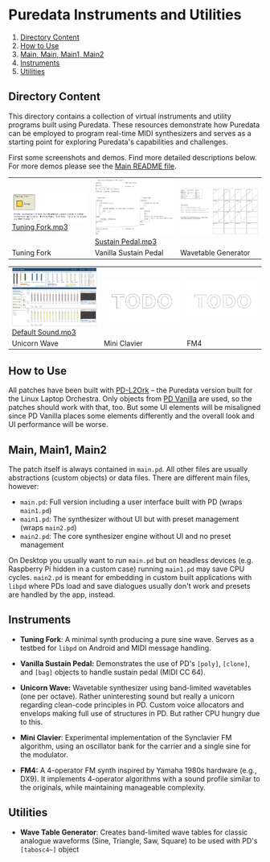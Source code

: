 Puredata Instruments and Utilities
==================================

1. [Directory Content](#directory-content)
1. [How to Use](#how-to-use)
1. [Main, Main, Main1, Main2](#main-main1-main2)
1. [Instruments](#instruments)
1. [Utilities](#utilities)

Directory Content
-----------------

This directory contains a collection of virtual instruments and utility programs
built using Puredata. These resources demonstrate how Puredata can be employed to
program real-time MIDI synthesizers and serves as a starting point for exploring
Puredata's capabilities and challenges.

First some screenshots and demos. Find more detailed descriptions below.
For more demos please see the [Main README file](../README.md).

<table>
    <tr>
        <td>
            <a href="Tuning%20Fork/Screenshots/Tuning%20Fork.png">
                <img src="Tuning%20Fork/Screenshots/Tuning%20Fork.png" width="300">
            </a>
            <br/>
            <a href="Tuning%20Fork/Demos/Tuning%20Fork.mp3">Tuning Fork.mp3</a>
        </td>
        <td>
            <a href="Vanilla%20Sustain%20Pedal/Screenshots/Main%20Patch.png">
                <img src="Vanilla%20Sustain%20Pedal/Screenshots/Main%20Patch.png" width="300">
            </a>
            <br/>
            <a href="Vanilla%20Sustain%20Pedal/Demos/Sustain%20Pedal.mp3">Sustain Pedal.mp3</a>
        </td>
        <td>
            <a href="Wave%20Table%20Generator/Screenshots/Main View.png">
                <img src="Wave%20Table%20Generator/Screenshots/Main View.png" width="300">
            </a>
        </td>
    </tr>
    <tr>
        <td>Tuning Fork</td>
        <td>Vanilla Sustain Pedal</td>
        <td>Wavetable Generator</td>
    </tr>
</table>

<table>
    <tr>
        <td>
            <a href="Unicorn%20Wave/Screenshots/Default%20Sound.png">
                <img src="Unicorn%20Wave/Screenshots/Default%20Sound.png" width="300">
            </a>
            <br/>
            <a href="Unicorn%20Wave/Demos/Default%20Sound.mp3">Default Sound.mp3</a>
        </td>
        <td>
            <img src="../Images/TODO.png" width="300">
        </td>
        <td>
            <img src="../Images/TODO.png" width="300">
        </td>
    </tr>
    <tr>
        <td>Unicorn Wave</td>
        <td>Mini Clavier</td>
        <td>FM4</td>
    </tr>
</table>

How to Use
----------

All patches have been built with [PD-L2Ork](http://l2ork.music.vt.edu/main/) –
the Puredata version built for the Linux Laptop Orchestra. Only objects from
[PD Vanilla](https://puredata.info/downloads/vanilla) are used, so the patches
should work with that, too. But some UI elements will be misaligned since PD
Vanilla places some elements differently and the overall look and UI performance
will be worse.

Main, Main1, Main2
------------------

The patch itself is always contained in `main.pd`. All other files are usually
abstractions (custom objects) or data files. There are different main files,
however:

 * `main.pd`: Full version including a user interface built with PD (wraps `main1.pd`)
 * `main1.pd`: The synthesizer without UI but with preset management (wraps `main2.pd`)
 * `main2.pd`: The core synthesizer engine without UI and no preset management

On Desktop you usually want to run `main.pd` but on headless devices (e.g.
Raspberry Pi hidden in a custom case) running `main1.pd` may save CPU cycles.
`main2.pd` is meant for embedding in custom built applications with `libpd` where
PDs load and save dialogues usually don't work and presets are handled by the app,
instead.

Instruments
-----------

- **Tuning Fork**: A minimal synth producing a pure sine wave. Serves as a testbed for
  `libpd` on Android and MIDI message handling.

- **Vanilla Sustain Pedal:** Demonstrates the use of PD's `[poly]`, `[clone]`, and `[bag]`
  objects to handle sustain pedal (MIDI CC 64).

- **Unicorn Wave:** Wavetable synthesizer using band-limited wavetables (one per octave).
  Rather uninteresting sound but really a unicorn regarding clean-code principles in PD.
  Custom voice allocators and envelops making full use of structures in PD. But rather
  CPU hungry due to this.

- **Mini Clavier**: Experimental implementation of the Synclavier FM algorithm, using an
  oscillator bank for the carrier and a single sine for the modulator.

- **FM4:** A 4-operator FM synth inspired by Yamaha 1980s hardware (e.g., DX9). It implements
  4-operator algorithms with a sound profile similar to the originals, while maintaining manageable
  complexity.

Utilities
---------

- **Wave Table Generator**: Creates band-limited wave tables for classic analogue
  waveforms (Sine, Triangle, Saw, Square) to be used with PD's `[tabosc4~]` object
